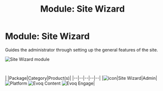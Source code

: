 ﻿---
uid: module-site-wizard
topic: module-site-wizard
locale: en
title: "Module: Site Wizard"
dnneditions: 
dnnversion: 09.02.00
---

# Module: Site Wizard

Guides the administrator through setting up the general features of the site.

  

![Site Wizard module](/images/scr-module-SiteWizard.png)

  

 

|  |Package|Category|Product(s)|
|--|--|--|--|--|
|![icon](/images/ico-module-sitewizard.png)|Site Wizard|Admin|![Platform](/images/ico-dnn-platform.png) ![Evoq Content](/images/ico-evoq-content.png) ![Evoq Engage](/images/ico-evoq-engage.png)|
